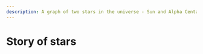 ```yaml
---
description: A graph of two stars in the universe - Sun and Alpha Centauri
---
```


# Story of stars

